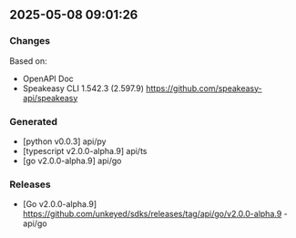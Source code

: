 

## 2025-05-08 09:01:26
### Changes
Based on:
- OpenAPI Doc  
- Speakeasy CLI 1.542.3 (2.597.9) https://github.com/speakeasy-api/speakeasy
### Generated
- [python v0.0.3] api/py
- [typescript v2.0.0-alpha.9] api/ts
- [go v2.0.0-alpha.9] api/go
### Releases
- [Go v2.0.0-alpha.9] https://github.com/unkeyed/sdks/releases/tag/api/go/v2.0.0-alpha.9 - api/go